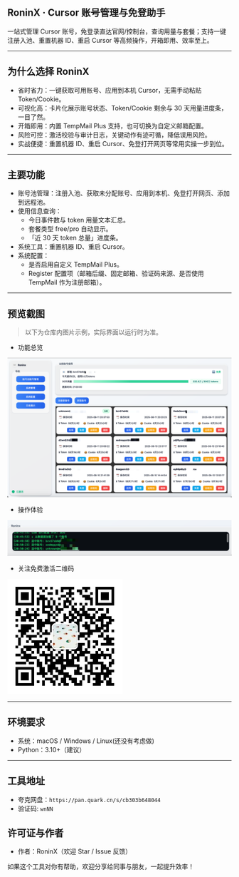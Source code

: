 ## RoninX · Cursor 账号管理与免登助手

一站式管理 Cursor 账号，免登录直达官网/控制台，查询用量与套餐；支持一键注册入池、重置机器 ID、重启 Cursor 等高频操作，开箱即用、效率至上。

---

## 为什么选择 RoninX
- 省时省力：一键获取可用账号、应用到本机 Cursor，无需手动粘贴 Token/Cookie。
- 可视化高：卡片化展示账号状态、Token/Cookie 剩余与 30 天用量进度条，一目了然。
- 开箱即用：内置 TempMail Plus 支持，也可切换为自定义邮箱配置。
- 风险可控：激活校验与审计日志，关键动作有迹可循，降低误用风险。
- 实战便捷：重置机器 ID、重启 Cursor、免登打开网页等常用实操一步到位。

---

## 主要功能
- 账号池管理：注册入池、获取未分配账号、应用到本机、免登打开网页、添加到远程池。
- 使用信息查询：
  - 今日事件数与 token 用量文本汇总。
  - 套餐类型 free/pro 自动显示。
  - 「近 30 天 token 总量」进度条。
- 系统工具：重置机器 ID、重启 Cursor。
- 系统配置：
  - 是否启用自定义 TempMail Plus。
  - Register 配置项（邮箱后缀、固定邮箱、验证码来源、是否使用 TempMail 作为注册邮箱）。

---

## 预览截图
> 以下为仓库内图片示例，实际界面以运行时为准。

- 功能总览

![功能总览](ronin1.png)

- 操作体验

![操作示意](ronin3.png)

- 关注免费激活二维码

![激活二维码](weixin.png)

---

## 环境要求
- 系统：macOS / Windows / Linux(还没有考虑做)
- Python：3.10+（建议）

---


## 工具地址
- 夸克网盘：`https://pan.quark.cn/s/cb303b648044`
- 验证码: `wnNN`


## 许可证与作者
- 作者：RoninX（欢迎 Star / Issue 反馈）

如果这个工具对你有帮助，欢迎分享给同事与朋友，一起提升效率！
